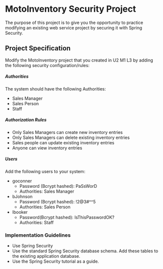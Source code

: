 # MotoInventory Security Project

The purpose of this project is to give you the opportunity to practice modifying an existing web service project by securing it with Spring Security.

## Project Specification

Modify the MotoInventory project that you created in U2 M1 L3 by adding the following security configuration/rules:

##### Authorities

The system should have the following Authorities:

* Sales Manager
* Sales Person
* Staff

##### Authorization Rules

* Only Sales Managers can create new inventory entries
* Only Sales Managers can delete existing inventory entries
* Sales people can update existing inventory entries
* Anyone can view inventory entries

##### Users

Add the following users to your system:

- goconner
  - Password (Bcrypt hashed): PaSsWorD
  - Authorities: Sales Manager
- bJohnson
  - Password (Bcrypt hashed): !2@3#^^5
  - Authorities: Sales Person
- lbooker
  - Password(Bcrypt hashed): IsThisPasswordOK?
  - Authorities: Staff

### Implementation Guidelines

* Use Spring Security
* Use the standard Spring Security database schema. Add these tables to the existing application database.
* Use the Spring Security tutorial as a guide.